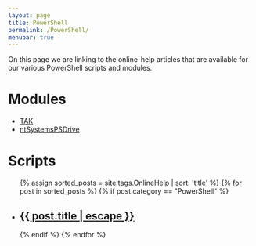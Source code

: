 ```yaml
---
layout: page
title: PowerShell
permalink: /PowerShell/
menubar: true
---
```


On this page we are linking to the online-help articles that are available for our various PowerShell scripts and modules.

# Modules
<div class="home">
  <ul class="script-list">
    <li>
      <a class="post-link" href="{{ '/PowerShell/TAK/' | prepend: site.baseurl }}">TAK</a>
    </li>
    <li>
      <a class="post-link" href="{{ '/PowerShell/ntSystemsPSDrive/' | prepend: site.baseurl }}">ntSystemsPSDrive</a>
    </li>
  </ul>
</div>

# Scripts
<div class="home">
  <ul class="script-list">
    {% assign sorted_posts = site.tags.OnlineHelp | sort: 'title' %}
    {% for post in sorted_posts %}
    {% if post.category == "PowerShell" %}
      <li>
        <h2>
          <a class="post-link" href="{{ post.url | prepend: site.baseurl }}">{{ post.title | escape }}</a>
        </h2>
      </li>
    {% endif %}
    {% endfor %}
  </ul>
</div>
